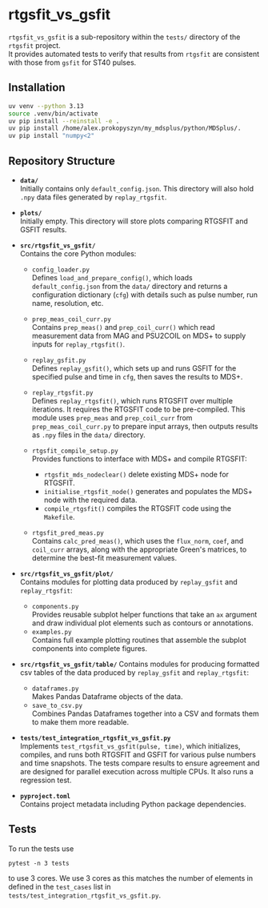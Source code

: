 # rtgsfit_vs_gsfit

`rtgsfit_vs_gsfit` is a sub-repository within the `tests/` directory of the `rtgsfit` project.  
It provides automated tests to verify that results from `rtgsfit` are consistent with those from `gsfit` for ST40 pulses.

## Installation

```bash
uv venv --python 3.13
source .venv/bin/activate
uv pip install --reinstall -e .
uv pip install /home/alex.prokopyszyn/my_mdsplus/python/MDSplus/.
uv pip install "numpy<2"
```

## Repository Structure

- **`data/`**  
  Initially contains only `default_config.json`. This directory will also hold `.npy` data files generated by `replay_rtgsfit`.

- **`plots/`**  
  Initially empty. This directory will store plots comparing RTGSFIT and GSFIT results.

- **`src/rtgsfit_vs_gsfit/`**  
  Contains the core Python modules:

  - `config_loader.py`  
    Defines `load_and_prepare_config()`, which loads `default_config.json` from the `data/` directory and returns a configuration dictionary (`cfg`) with details such as pulse number, run name, resolution, etc.

  - `prep_meas_coil_curr.py`  
    Contains `prep_meas()` and `prep_coil_curr()` which read measurement data from MAG and PSU2COIL on MDS+ to supply inputs for `replay_rtgsfit()`.

  - `replay_gsfit.py`  
    Defines `replay_gsfit()`, which sets up and runs GSFIT for the specified pulse and time in `cfg`, then saves the results to MDS+.

  - `replay_rtgsfit.py`  
    Defines `replay_rtgsfit()`, which runs RTGSFIT over multiple iterations. It requires the RTGSFIT code to be pre-compiled. This module uses `prep_meas` and `prep_coil_curr` from `prep_meas_coil_curr.py` to prepare input arrays, then outputs results as `.npy` files in the `data/` directory.

  - `rtgsfit_compile_setup.py`  
    Provides functions to interface with MDS+ and compile RTGSFIT:  
    - `rtgsfit_mds_nodeclear()` delete existing MDS+ node for RTGSFIT. 
    - `initialise_rtgsfit_node()` generates and populates the MDS+ node with the required data. 
    - `compile_rtgsfit()` compiles the RTGSFIT code using the `Makefile`.

  - `rtgsfit_pred_meas.py`  
    Contains `calc_pred_meas()`, which uses the `flux_norm`, `coef`, and `coil_curr` arrays, along with the appropriate Green's matrices, to determine the best-fit measurement values.


- **`src/rtgsfit_vs_gsfit/plot/`**  
  Contains modules for plotting data produced by `replay_gsfit` and `replay_rtgsfit`:  
  - `components.py`  
    Provides reusable subplot helper functions that take an `ax` argument and draw individual plot elements such as contours or annotations.
  - `examples.py`  
    Contains full example plotting routines that assemble the subplot components into complete figures.

- **`src/rtgsfit_vs_gsfit/table/`**
  Contains modules for producing formatted csv tables of the data produced by `replay_gsfit` and `replay_rtgsfit`:
  - `dataframes.py`  
    Makes Pandas Dataframe objects of the data.
  - `save_to_csv.py`  
    Combines Pandas Dataframes together into a CSV and formats them to make them more readable.

- **`tests/test_integration_rtgsfit_vs_gsfit.py`**  
  Implements `test_rtgsfit_vs_gsfit(pulse, time)`, which initializes, compiles, and runs both RTGSFIT and GSFIT for various pulse numbers and time snapshots. The tests compare results to ensure agreement and are designed for parallel execution across multiple CPUs. It also runs a regression test.

- **`pyproject.toml`**  
  Contains project metadata including Python package dependencies.

## Tests

To run the tests use 
```
pytest -n 3 tests
```
to use 3 cores. We use 3 cores as this matches the number of elements in defined in the
`test_cases` list in `tests/test_integration_rtgsfit_vs_gsfit.py`.
